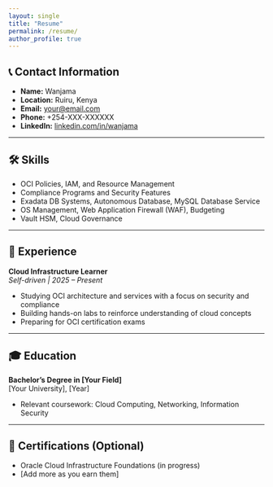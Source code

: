 ```yaml
---
layout: single
title: "Resume"
permalink: /resume/
author_profile: true
---
```


## 📞 Contact Information
- **Name:** Wanjama
- **Location:** Ruiru, Kenya
- **Email:** your@email.com
- **Phone:** +254-XXX-XXXXXX
- **LinkedIn:** [linkedin.com/in/wanjama](https://linkedin.com/in/wanjama)

---

## 🛠️ Skills
- OCI Policies, IAM, and Resource Management
- Compliance Programs and Security Features
- Exadata DB Systems, Autonomous Database, MySQL Database Service
- OS Management, Web Application Firewall (WAF), Budgeting
- Vault HSM, Cloud Governance

---

## 💼 Experience
**Cloud Infrastructure Learner**  
*Self-driven | 2025 – Present*  
- Studying OCI architecture and services with a focus on security and compliance  
- Building hands-on labs to reinforce understanding of cloud concepts  
- Preparing for OCI certification exams

---

## 🎓 Education
**Bachelor’s Degree in [Your Field]**  
[Your University], [Year]  
- Relevant coursework: Cloud Computing, Networking, Information Security

---

## 🧠 Certifications (Optional)
- Oracle Cloud Infrastructure Foundations (in progress)
- [Add more as you earn them]

